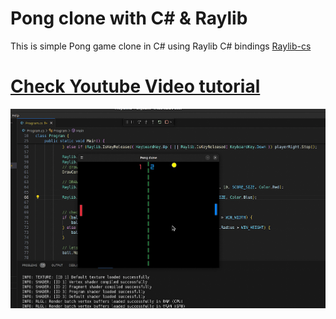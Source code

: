 # Pong clone with C# & Raylib

This is simple Pong game clone in C# using Raylib C# bindings [Raylib-cs](https://github.com/chrisdill/raylib-cs)


# [Check Youtube Video tutorial](https://www.youtube.com/watch?v=YaqiR93tI3o&list=PL5XiDviwujocJGvpu-cwy6kkOJKay8Qig)

![cover](gfx/pong_cover.png)